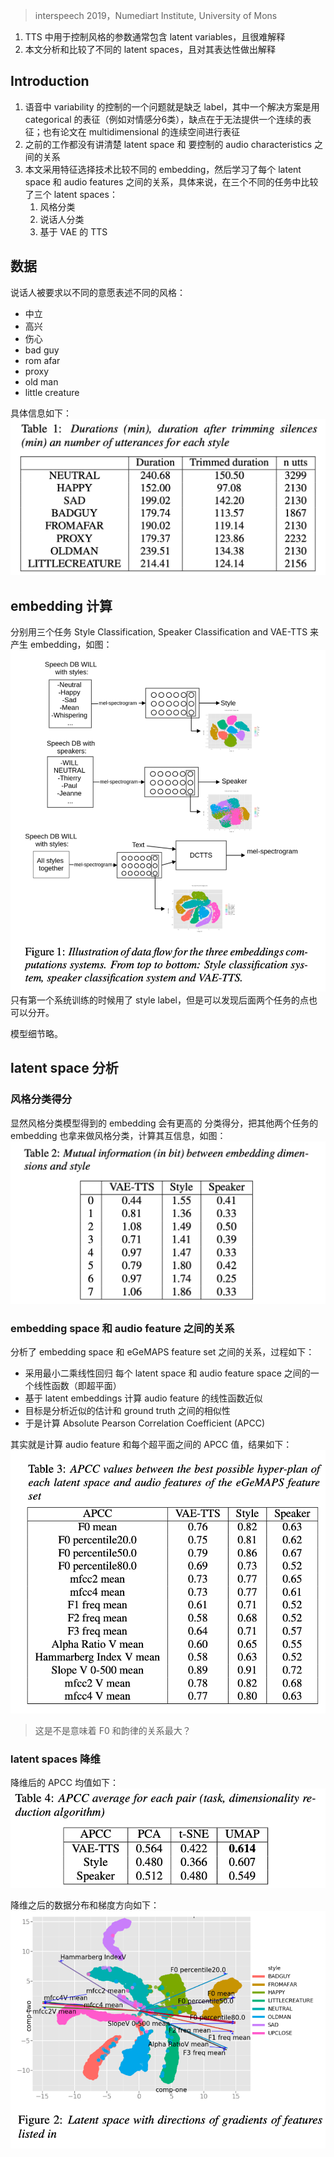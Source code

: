 > interspeech 2019，Numediart Institute, University of Mons

1. TTS 中用于控制风格的参数通常包含 latent variables，且很难解释
2. 本文分析和比较了不同的 latent spaces，且对其表达性做出解释

## Introduction

1. 语音中 variability 的控制的一个问题就是缺乏 label，其中一个解决方案是用 categorical 的表征（例如对情感分6类），缺点在于无法提供一个连续的表征；也有论文在 multidimensional 的连续空间进行表征
2. 之前的工作都没有讲清楚 latent space 和 要控制的 audio characteristics 之间的关系
3. 本文采用特征选择技术比较不同的 embedding，然后学习了每个 latent space 和 audio features 之间的关系，具体来说，在三个不同的任务中比较了三个 latent spaces：
	1. 风格分类
	2. 说话人分类
	3. 基于 VAE 的 TTS

## 数据

说话人被要求以不同的意愿表述不同的风格：
+ 中立
+ 高兴
+ 伤心
+ bad guy
+ rom afar
+ proxy
+ old man
+ little creature

具体信息如下：
![](image/Pasted%20image%2020231021224607.png)

## embedding 计算

分别用三个任务  Style Classification, Speaker Classification and VAE-TTS 来产生 embedding，如图：
![](image/Pasted%20image%2020231021224702.png)
只有第一个系统训练的时候用了 style label，但是可以发现后面两个任务的点也可以分开。

模型细节略。

## latent space 分析

### 风格分类得分

显然风格分类模型得到的 embedding 会有更高的 分类得分，把其他两个任务的 embedding 也拿来做风格分类，计算其互信息，如图：
![](image/Pasted%20image%2020231021225424.png)

### embedding space 和 audio feature 之间的关系

分析了 embedding space 和 eGeMAPS feature set 之间的关系，过程如下：
+ 采用最小二乘线性回归 每个 latent space 和 audio feature space 之间的一个线性函数（即超平面）
+ 基于 latent embeddings 计算  audio feature 的线性函数近似
+ 目标是分析近似的估计和 ground truth 之间的相似性
+ 于是计算 Absolute Pearson Correlation Coefficient (APCC) 

其实就是计算 audio feature 和每个超平面之间的 APCC 值，结果如下：
![](image/Pasted%20image%2020231022095158.png)
> 这是不是意味着 F0 和韵律的关系最大？


### latent spaces 降维

降维后的 APCC 均值如下：
![](image/Pasted%20image%2020231022095354.png)

降维之后的数据分布和梯度方向如下：
![](image/Pasted%20image%2020231022095441.png)